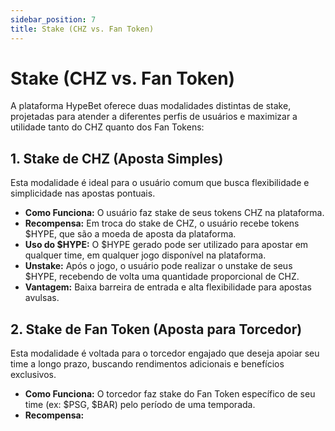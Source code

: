 ```yaml
---
sidebar_position: 7
title: Stake (CHZ vs. Fan Token)
---
```


# Stake (CHZ vs. Fan Token)


A plataforma HypeBet oferece duas modalidades distintas de stake, projetadas para atender a diferentes perfis de usuários e maximizar a utilidade tanto do CHZ quanto dos Fan Tokens:

## 1. Stake de CHZ (Aposta Simples)

Esta modalidade é ideal para o usuário comum que busca flexibilidade e simplicidade nas apostas pontuais.

*   **Como Funciona:** O usuário faz stake de seus tokens CHZ na plataforma.
*   **Recompensa:** Em troca do stake de CHZ, o usuário recebe tokens $HYPE, que são a moeda de aposta da plataforma.
*   **Uso do $HYPE:** O $HYPE gerado pode ser utilizado para apostar em qualquer time, em qualquer jogo disponível na plataforma.
*   **Unstake:** Após o jogo, o usuário pode realizar o unstake de seus $HYPE, recebendo de volta uma quantidade proporcional de CHZ.
*   **Vantagem:** Baixa barreira de entrada e alta flexibilidade para apostas avulsas.

## 2. Stake de Fan Token (Aposta para Torcedor)

Esta modalidade é voltada para o torcedor engajado que deseja apoiar seu time a longo prazo, buscando rendimentos adicionais e benefícios exclusivos.

*   **Como Funciona:** O torcedor faz stake do Fan Token específico de seu time (ex: $PSG, $BAR) pelo período de uma temporada.
*   **Recompensa:**
